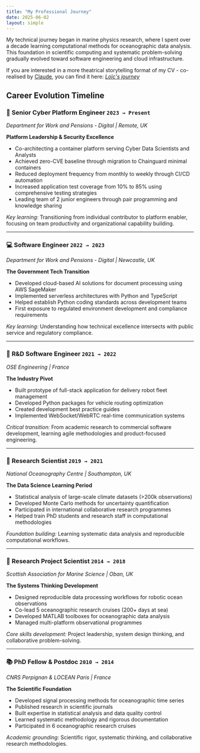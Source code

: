 ```yaml
---
title: "My Professional Journey"
date: 2025-06-02
layout: simple
---
```


My technical journey began in marine physics research, where I spent over a decade learning computational methods for oceanographic data analysis. This foundation in scientific computing and systematic problem-solving gradually evolved toward software engineering and cloud infrastructure.

If you are interested in a more theatrical storytelling format of my CV - co-realised by [Claude](https://claude.ai), you can find it here: _[Loïc's journey](/journey)_

## Career Evolution Timeline

<div class="career-timeline">

### 🚀 **Senior Cyber Platform Engineer** `2023 → Present`
*Department for Work and Pensions - Digital | Remote, UK*

**Platform Leadership & Security Excellence**
- Co-architecting a container platform serving Cyber Data Scientists and Analysts
- Achieved zero-CVE baseline through migration to Chainguard minimal containers
- Reduced deployment frequency from monthly to weekly through CI/CD automation
- Increased application test coverage from 10% to 85% using comprehensive testing strategies
- Leading team of 2 junior engineers through pair programming and knowledge sharing

*Key learning:*  Transitioning from individual contributor to platform enabler, focusing on team productivity and organizational capability building.

---

### 💻 **Software Engineer** `2022 → 2023`
*Department for Work and Pensions - Digital | Newcastle, UK*

**The Government Tech Transition**
- Developed cloud-based AI solutions for document processing using AWS SageMaker
- Implemented serverless architectures with Python and TypeScript
- Helped establish Python coding standards across development teams
- First exposure to regulated environment development and compliance requirements

*Key learning:*
Understanding how technical excellence intersects with public service and regulatory compliance.

---

### 🔧 **R&D Software Engineer** `2021 → 2022`
*OSE Engineering | France*

**The Industry Pivot**
- Built prototype of full-stack application for delivery robot fleet management
- Developed Python packages for vehicle routing optimization
- Created development best practice guides
- Implemented WebSocket/WebRTC real-time communication systems

*Critical transition:* From academic research to commercial software development, learning agile methodologies and product-focused engineering.

---

### 🌊 **Research Scientist** `2019 → 2021`
*National Oceanography Centre | Southampton, UK*

**The Data Science Learning Period**
- Statistical analysis of large-scale climate datasets (>200k observations)
- Developed Monte Carlo methods for uncertainty quantification
- Participated in international collaborative research programmes
- Helped train PhD students and research staff in computational methodologies

*Foundation building:* Learning systematic data analysis and reproducible computational workflows.

---

### 🔬 **Research Project Scientist** `2014 → 2018`
*Scottish Association for Marine Science | Oban, UK*

**The Systems Thinking Development**
- Designed reproducible data processing workflows for robotic ocean observations
- Co-lead 5 oceanographic research cruises (200+ days at sea)
- Developed MATLAB toolboxes for oceanographic data analysis
- Managed multi-platform observational programmes

*Core skills development:* Project leadership, system design thinking, and collaborative problem-solving.

---

### 📚 **PhD Fellow & Postdoc** `2010 → 2014`
*CNRS Perpignan & LOCEAN Paris | France*

**The Scientific Foundation**
- Developed signal processing methods for oceanographic time series
- Published research in scientific journals
- Built expertise in statistical analysis and data quality control
- Learned systematic methodology and rigorous documentation
- Participated in 6 oceanographic research cruises

*Academic grounding:* Scientific rigor, systematic thinking, and collaborative research methodologies.

</div>
